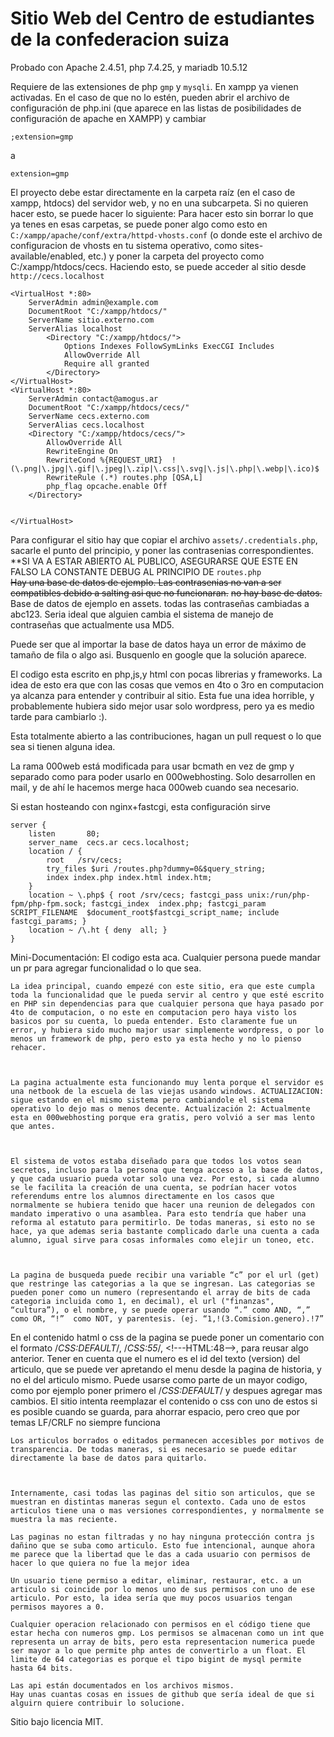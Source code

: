 # Sitio Web del Centro de estudiantes de la confederacion suiza

Probado con Apache 2.4.51, php 7.4.25, y mariadb 10.5.12

Requiere de las extensiones de php `gmp` y `mysqli`. En xampp ya vienen activadas. En el caso de que no lo estén, pueden abrir el archivo de configuración de php.ini (que aparece en las listas de posibilidades de configuración de apache en XAMPP) y cambiar
```
;extension=gmp
``` 
a
```
extension=gmp
```

El proyecto debe estar directamente en la carpeta raíz (en el caso de xampp, htdocs) del servidor web, y no en una subcarpeta. Si no quieren hacer esto, se puede hacer lo siguiente:
Para hacer esto sin borrar lo que ya tenes en esas carpetas, se puede poner algo como esto en  `C:/xampp/apache/conf/extra/httpd-vhosts.conf` (o donde este el archivo de configuracion de vhosts en tu sistema operativo, como sites-available/enabled, etc.) y poner la carpeta del proyecto como C:/xampp/htdocs/cecs. Haciendo esto, se puede acceder al sitio desde `http://cecs.localhost` 

```
<VirtualHost *:80>
    ServerAdmin admin@example.com
    DocumentRoot "C:/xampp/htdocs/"
    ServerName sitio.externo.com
    ServerAlias localhost
        <Directory "C:/xampp/htdocs/">
            Options Indexes FollowSymLinks ExecCGI Includes
            AllowOverride All
            Require all granted
        </Directory>
</VirtualHost>
<VirtualHost *:80>
    ServerAdmin contact@amogus.ar
    DocumentRoot "C:/xampp/htdocs/cecs/"
    ServerName cecs.externo.com
    ServerAlias cecs.localhost
    <Directory "C:/xampp/htdocs/cecs/">
        AllowOverride All
        RewriteEngine On
        RewriteCond %{REQUEST_URI}  !(\.png|\.jpg|\.gif|\.jpeg|\.zip|\.css|\.svg|\.js|\.php|\.webp|\.ico)$
        RewriteRule (.*) routes.php [QSA,L]
        php_flag opcache.enable Off
    </Directory>
    

</VirtualHost>

```

Para configurar el sitio hay que copiar el archivo `assets/.credentials.php`, sacarle el punto del principio, y poner las contrasenias correspondientes. **SI VA A ESTAR ABIERTO AL PUBLICO, ASEGURARSE QUE ESTE EN FALSO LA CONSTANTE DEBUG AL PRINCIPIO DE `routes.php`  
~~Hay una base de datos de ejemplo. Las contrasenias no van a ser compatibles debido a salting asi que no funcionaran.~~
~~no hay base de datos.~~
Base de datos de ejemplo en assets. todas las contraseñas cambiadas a abc123. 
Seria ideal que alguien cambia el sistema de manejo de contraseñas que actualmente usa MD5.

Puede ser que al importar la base de datos haya un error de máximo de tamaño de fila o algo asi. Busquenlo en google que la solución aparece.

El codigo esta escrito en php,js,y html con pocas librerias y frameworks. La idea de esto era que con las cosas que vemos en 4to o 3ro en computacion ya alcanza para entender y contribuir al sitio. Esta fue una idea horrible, y probablemente hubiera sido mejor usar solo wordpress, pero ya es medio tarde para cambiarlo :). 

Esta totalmente abierto a las contribuciones, hagan un pull request o lo que sea si tienen alguna idea.

La rama 000web está modificada para usar bcmath en vez de gmp y separado como para poder usarlo en 000webhosting. Solo desarrollen en mail, y de ahí le hacemos merge haca 000web cuando sea necesario.

Si estan hosteando con nginx+fastcgi, esta configuración sirve
```
server {
    listen       80;
    server_name  cecs.ar cecs.localhost;
    location / {
        root   /srv/cecs;
        try_files $uri /routes.php?dummy=0&$query_string;
        index index.php index.html index.htm;
    }
    location ~ \.php$ { root /srv/cecs; fastcgi_pass unix:/run/php-fpm/php-fpm.sock; fastcgi_index  index.php; fastcgi_param  SCRIPT_FILENAME  $document_root$fastcgi_script_name; include fastcgi_params; }
    location ~ /\.ht { deny  all; }
}
```







Mini-Documentación:
    El codigo esta aca. Cualquier persona puede mandar un pr para agregar funcionalidad o lo que sea.

    La idea principal, cuando empezé con este sitio, era que este cumpla toda la funcionalidad que le pueda servir al centro y que esté escrito en PHP sin dependencias para que cualquier persona que haya pasado por 4to de computacion, o no este en computacion pero haya visto los basicos por su cuenta, lo pueda entender. Esto claramente fue un error, y hubiera sido mucho major usar simplemente wordpress, o por lo menos un framework de php, pero esto ya esta hecho y no lo pienso rehacer. 

 

    La pagina actualmente esta funcionando muy lenta porque el servidor es una netbook de la escuela de las viejas usando windows. ACTUALIZACION: sigue estando en el mismo sistema pero cambiandole el sistema operativo lo dejo mas o menos decente. Actualización 2: Actualmente esta en 000webhosting porque era gratis, pero volvió a ser mas lento que antes.

 

    El sistema de votos estaba diseñado para que todos los votos sean secretos, incluso para la persona que tenga acceso a la base de datos, y que cada usuario pueda votar solo una vez. Por esto, si cada alumno se le facilita la creación de una cuenta, se podrían hacer votos referendums entre los alumnos directamente en los casos que normalmente se hubiera tenido que hacer una reunion de delegados con mandato imperativo o una asamblea. Para esto tendría que haber una reforma al estatuto para permitirlo. De todas maneras, si esto no se hace, ya que ademas seria bastante complicado darle una cuenta a cada alumno, igual sirve para cosas informales como elejir un toneo, etc. 

 

    La pagina de busqueda puede recibir una variable “c” por el url (get) que restringe las categorias a la que se ingresan. Las categorias se pueden poner como un numero (representando el array de bits de cada categoria incluida como 1, en decimal), el url ("finanzas", “cultura”), o el nombre, y se puede operar usando “.” como AND, “,” como OR, “!”  como NOT, y parentesis. (ej. “1,!(3.Comision.genero).!7”

 

En el contenido hatml o css de la pagina se puede poner un comentario con el formato /*CSS:DEFAULT*/, /*CSS:55*/, <​!---HTML:48-->, para reusar algo anterior. Tener en cuenta que el numero es el id del texto (version) del articulo, que se puede ver apretando el menu desde la pagina de historia, y no el del articulo mismo. Puede usarse como parte de un mayor codigo, como por ejemplo poner primero el /*CSS:DEFAULT*/ y despues agregar mas cambios. El sitio intenta reemplazar el contenido o css con uno de estos si es posible cuando se guarda, para ahorrar espacio, pero creo que por temas LF/CRLF no siempre funciona

    

    Los articulos borrados o editados permanecen accesibles por motivos de transparencia. De todas maneras, si es necesario se puede editar directamente la base de datos para quitarlo.

 

    Internamente, casi todas las paginas del sitio son articulos, que se muestran en distintas maneras segun el contexto. Cada uno de estos articulos tiene una o mas versiones correspondientes, y normalmente se muestra la mas reciente.

    Las paginas no estan filtradas y no hay ninguna protección contra js dañino que se suba como articulo. Esto fue intencional, aunque ahora me parece que la libertad que le das a cada usuario con permisos de hacer lo que quiera no fue la mejor idea  

    Un usuario tiene permiso a editar, eliminar, restaurar, etc. a un articulo si coincide por lo menos uno de sus permisos con uno de ese articulo. Por esto, la idea sería que muy pocos usuarios tengan permisos mayores a 0.

    Cualquier operacion relacionado con permisos en el código tiene que estar hecha con numeros gmp. Los permisos se almacenan como un int que representa un array de bits, pero esta representacion numerica puede ser mayor a lo que permite php antes de convertirlo a un float. El limite de 64 categorias es porque el tipo bigint de mysql permite hasta 64 bits.  
    
    Las api están documentados en los archivos mismos.
    Hay unas cuantas cosas en issues de github que sería ideal de que si alguirn quiere contribuir lo solucione.

Sitio bajo licencia MIT. 
